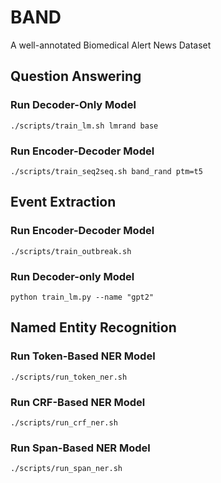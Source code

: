 # BAND
A well-annotated Biomedical Alert News Dataset

## Question Answering
### Run Decoder-Only Model
```
./scripts/train_lm.sh lmrand base
```

### Run Encoder-Decoder Model
```
./scripts/train_seq2seq.sh band_rand ptm=t5
```


## Event Extraction
### Run Encoder-Decoder Model
```
./scripts/train_outbreak.sh
```

### Run Decoder-only Model
```
python train_lm.py --name "gpt2"
```

## Named Entity Recognition

### Run Token-Based NER Model

```
./scripts/run_token_ner.sh
```

### Run CRF-Based NER Model

```
./scripts/run_crf_ner.sh
```

### Run Span-Based NER Model

```
./scripts/run_span_ner.sh
```